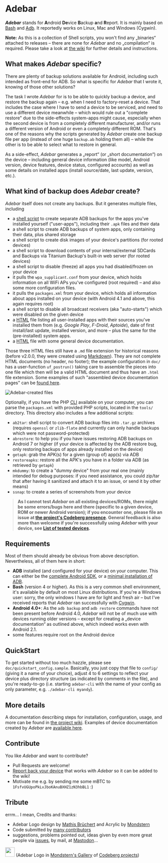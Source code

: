 # Adebar
***Adebar*** stands for <b>A</b>ndroid <b>De</b>vice <b>B</b>ackup <b>a</b>nd <b>R</b>eport. It is mainly based on [Bash](http://en.wikipedia.org/wiki/Bash_%28Unix_shell%29 "Wikipedia: Bash (Unix shell)") and [Adb](http://en.wikipedia.org/wiki/Android_Debug_Bridge "Wikipedia: Android Debug Bridge"). It reportedly works on Linux, Mac and Windows (Cygwin).

**Note:** As this is a collection of Shell scripts, you won't find any „binaries“ attached to releases – there are none for *Adebar* and no „compilation“ is required. Please take a look at [the wiki](https://codeberg.org/izzy/Adebar/wiki) for further details and instructions.


## What makes *Adebar* specific?
There are plenty of backup solutions available for Android, including such intended as front-end for ADB. So what is specific for *Adebar* that I wrote it, knowing of those other solutions?

The task I wrote *Adebar* for is to be able to quickly backup a device, and restore the backup again – e.g. when I need to factory-reset a device. That includes the case where I have to send a device to be serviced, and need to use a different device meanwhile – which would rule out a "complete restore" due to the side-effects system-apps might cause, especially when the second device is from a completely different manufacturer, and/or runs a different version of Android or even a completely different ROM. That's one of the reasons why the scripts generated by *Adebar* create one backup file per app (instead of one huge `backup.ab` holding them all) – while the other is to be able to select what to restore in general.

As a side-effect, *Adebar* generates a „report“ (or „short documentation“) on the device – including general device information (like model, Android version, device features, device status, configured accounts) as well as some details on installed apps (install source/date, last update, version, etc.).


## What kind of backup does *Adebar* create?
*Adebar* itself does not create any backups. But it generates multiple files, including

* a [shell script](http://en.wikipedia.org/wiki/Shell_script "Wikipedia: Shell script") to create separate ADB backups for the apps you've installed yourself ("user-apps"), including their `.apk` files and their data
* a shell script to create ADB backups of system apps, only containing their data, plus shared storage
* a shell script to create disk images of your device's partitions (for rooted devices)
* a shell script to download contents of your internal/external SDCards and Backups via Titanium Backup's built-in web server (for rooted devices)
* a shell script to disable (freeze) all apps you had disabled/frozen on your device
* it pulls the `wpa_supplicant.conf` from your device, which holds information on all WiFi APs you've configured (root required) – and also some more configuration files.
* it pulls the `packages.xml` from your device, which holds all information about apps installed on your device (with Android 4.1 and above, this again requires root)
* a shell script to disable all broadcast receivers (aka "auto-starts") which were disabled on the given device
* a [HTML][2] file listing all user-installed apps with their sources you've installed them from (e.g. *Google Play*, *F-Droid*, *Aptoide*), date of first install/last update, installed version, and more – plus the same for the (pre-installed) system apps.
* a [HTML][2] file with some general device documentation.

Those three HTML files still have a `.md` file extension for historical reasons (before v2.0.0, they were created using [Markdown][4]). They are not complete HTML documents (no header, no footer); the example configuration in `doc/` has a user-function `uf_postrun()` taking care to assemble the pieces into one file which then will be a valid HTML document and thus have an `.html` file extension. Some examples of such "assembled device documentation pages" can be [found here](https://pages.codeberg.org/izzy/adebar/).

![Adebar-created files](https://codeberg.org/izzy/Adebar/wiki/raw/AdebarFiles.png)

Optionally, if you have the PHP [CLI](https://en.wikipedia.org/wiki/Command-line_interface "Wikipedia: Command-line interface") available on your computer, you can parse the `packages.xml` with provided PHP scripts, located in the `tools/` directory. This directory also includes a few additional scripts:

* `ab2tar`: shell script to convert ADB backup files into `.tar.gz` archives (requires `openssl` or `zlib-flate` and currently can only handle backups which were not password-protected)
* `abrestore`: to help you if you have issues restoring ADB backups on Android 7 or higher (if your device is affected by the ADB restore bug, only restoring backups of apps already installed on the device)
* `getapk`: grab the APK(s) for a given (group of) app(s) via ADB
* `restoreapks`: restore all the APK's you have in a folder via ADB (as retrieved by `getapk`)
* `mkdummy`: to create a "dummy device" from your real one (mainly intended for debug purposes: if you need assistance, you could zip/tar that after having it sanitized and attach it to an issue, or send it by other means)
* `ssnap`: to create a series of screenshots from your device

> **As I cannot test *Adebar* on all existing devices/ROMs, there might be some errors/bugs here and there (specific to a given device, ROM or newer Android version); if you encounter one, please file an issue at [the project's Codeberg presence][1]. General feedback is also more than welcome if you're successfully using *Adebar* with your device, see [List of tested devices](https://codeberg.org/izzy/Adebar/issues/7).**


## Requirements
Most of them should already be obvious from above description. Nevertheless, all of them here in short:

* **ADB** installed (and configured for your device) on your computer. This can either be the [complete Android SDK](https://developer.android.com/sdk/index.html "Android SDK at Android Developers"), or a [minimal installation of ADB](https://android.stackexchange.com/q/42474/16575 "Android.SE: Is there a minimal installation of ADB?").
* **Bash** (version 4 or higher). As this is a very common shell environment, it's available by default on most Linux distributions. If you're a Windows user: sorry, the only windows I have are for light and fresh air – but I've received reports that *Adebar* ran successfully with [Cygwin](https://en.wikipedia.org/wiki/Cygwin).
* **Android 4.0+**: As the `adb backup` and `adb restore` commands have not been present before Android 4.0, *Adebar* will not be of much use with devices running older versions – except for creating a „device documentation“ as outlined above, which indeed works even with Android 2.1.
* some features require root on the Android device


## QuickStart
To get started without too much hazzle, please see `doc/quickstart_config.sample`. Basically, you just copy that file to `config/` (giving it a name of your choice), adjust 4 to 6 settings to reflect your device plus directory structure (as indicated by comments in the file), and you're ready-to-go (i.e. starting `adebar-cli` with the name of your config as only parameter, e.g. `./adebar-cli myandy`).


## More details
A documentation describing steps for installation, configuration, usage, and more can be found in [the project wiki][3]. Examples of device documentation created by *Adebar* are [available here][5].


## Contribute
You like *Adebar* and want to contribute?

* Pull Requests are welcome!
* [Report back your device](https://codeberg.org/izzy/Adebar/issues/7) that works with *Adebar* so it can be added to the wiki!
* Motivate me e.g. by sending me some mBTC to `1FsfvUGUpoPkLvJboKAnuBXHZ1zN3hbBL1` :)

## Tribute
errm… I mean, Credits and thanks:

* Adebar Logo design by [Mathis Brüchert](https://social.anoxinon.de/@m4TZ) and Acrylic by [Mondstern](https://codeberg.org/mondstern)
* Code submitted by [many contributors](https://github.com/IzzySoft/Adebar/graphs/contributors)
* suggestions, problems pointed out, ideas given by even more great people via [issues](https://codeberg.org/izzy/Adebar/issues), by mail, at [Mastodon](https://mastodon.technology/@IzzyOnDroid)…

[<img src='https://pixelfed.social/storage/m/_v2/13678/83a90637a-595111/ay84jSsXAhjQ/UukzNM5gRsshoVCa1kNtGSmfWdFFfvBc1W3bGibH.jpg' width='30'>][6] (Adebar Logo in [Mondstern's Gallery][7] of [Codeberg projects][8])

[1]: https://codeberg.org/izzy/Adebar "Adebar at Codeberg"
[2]: https://en.wikipedia.org/wiki/HTML "Wikipedia: HTML"
[3]: https://codeberg.org/izzy/Adebar/wiki "Adebar Wiki at Codeberg"
[4]: https://en.wikipedia.org/wiki/Markdown "Wikipedia: Markdown"
[5]: https://pages.codeberg.org/izzy/adebar/ "Adebar DeviceDoc Examples"
[6]: https://pixelfed.social/p/mondstern/244110717177958400 "Acrylic Logo by Mondstern"
[7]: https://pixelfed.social/mondstern "Mondstern Acrylic Gallery"
[8]: https://codeberg.org/mondstern/artworks/wiki/Codeberg "Codeberg projects in Mondstern's gallery"
